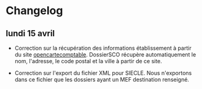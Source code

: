 # Changelog

## lundi 15 avril

- Correction sur la récupération des informations établissement à partir du
site [opencartecomptable](https://www.opencartecomptable.fr/). DossierSCO
récupère automatiquement le nom, l'adresse, le code postal et la ville à partir
de ce site.

- Correction sur l'export du fichier XML pour SIECLE. Nous n'exportons dans ce
fichier que les dossiers ayant un MEF destination renseigné.



